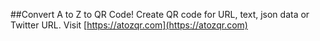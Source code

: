 ##Convert A to Z to QR Code!
Create QR code for URL, text, json data or Twitter URL.
Visit [https://atozqr.com](https://atozqr.com)


